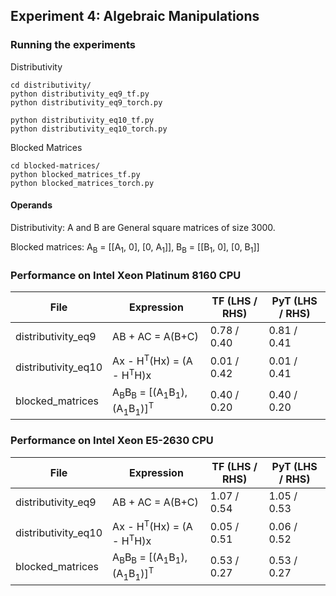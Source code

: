 ## Experiment 4: Algebraic Manipulations



### Running the experiments

Distributivity
```
cd distributivity/
python distributivity_eq9_tf.py
python distributivity_eq9_torch.py

python distributivity_eq10_tf.py
python distributivity_eq10_torch.py
```

Blocked Matrices
```
cd blocked-matrices/
python blocked_matrices_tf.py
python blocked_matrices_torch.py
```

#### Operands

Distributivity: A and B are General square matrices of size 3000.

Blocked matrices: A<sub>B</sub> = [[A<sub>1</sub>, 0], [0, A<sub>1</sub>]], B<sub>B</sub> = [[B<sub>1</sub>, 0], [0, B<sub>1</sub>]]

### Performance on Intel Xeon Platinum 8160 CPU

|File | Expression    | TF (LHS / RHS)  | PyT (LHS / RHS) |
|-----|---------------|--------------|--------------|
|distributivity_eq9|AB + AC = A(B+C)| 0.78 / 0.40|0.81 / 0.41| 
|distributivity_eq10|Ax - H<sup>T</sup>(Hx) = (A - H<sup>T</sup>H)x| 0.01 / 0.42|0.01 / 0.41| 
|blocked_matrices|A<sub>B</sub>B<sub>B</sub> = [(A<sub>1</sub>B<sub>1</sub>),(A<sub>1</sub>B<sub>1</sub>)]<sup>T</sup>| 0.40 / 0.20|0.40 / 0.20| 

### Performance on Intel Xeon E5-2630 CPU

|File | Expression    | TF (LHS / RHS)  | PyT (LHS / RHS) |
|-----|---------------|--------------|--------------|
|distributivity_eq9|AB + AC = A(B+C)| 1.07 / 0.54|1.05 / 0.53| 
|distributivity_eq10|Ax - H<sup>T</sup>(Hx) = (A - H<sup>T</sup>H)x| 0.05 / 0.51|0.06 / 0.52| 
|blocked_matrices|A<sub>B</sub>B<sub>B</sub> = [(A<sub>1</sub>B<sub>1</sub>),(A<sub>1</sub>B<sub>1</sub>)]<sup>T</sup>| 0.53 / 0.27|0.53 / 0.27| 
